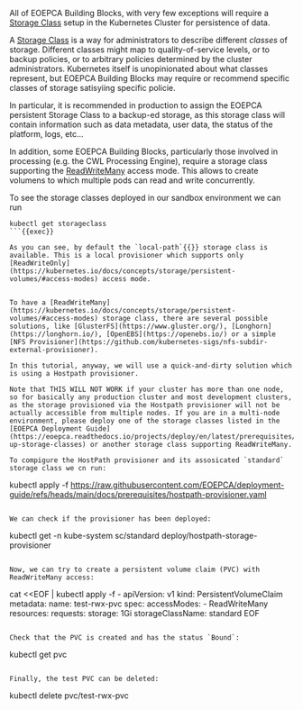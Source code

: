 All of EOEPCA Building Blocks, with very few exceptions will require a [Storage Class](https://kubernetes.io/docs/concepts/storage/storage-classes/) setup in the Kubernetes Cluster for persistence of data.

A [Storage Class](https://kubernetes.io/docs/concepts/storage/storage-classes/) is a way for administrators to describe different *classes* of storage. Different classes might map to quality-of-service levels, or to backup policies, or to arbitrary policies determined by the cluster administrators. Kubernetes itself is unopinionated about what classes represent, but EOEPCA Building Blocks may require or recommend specific classes of storage satisyiing specific policie.

In particular, it is recommended in production to assign the EOEPCA persistent Storage Class to a backup-ed storage, as this storage class will contain information such as data metadata, user data, the status of the platform, logs, etc...

In addition, some EOEPCA Building Blocks, particularly those involved in processing (e.g. the CWL Processing Engine), require a storage class supporting the [ReadWriteMany](https://kubernetes.io/docs/concepts/storage/persistent-volumes/#access-modes) access mode. This allows to create volumens to which multiple pods can read and write concurrently.

To see the storage classes deployed in our sandbox environment we can run

```
kubectl get storageclass
```{{exec}}

As you can see, by default the `local-path`{{}} storage class is available. This is a local provisioner which supports only [ReadWriteOnly](https://kubernetes.io/docs/concepts/storage/persistent-volumes/#access-modes) access mode.


To have a [ReadWriteMany](https://kubernetes.io/docs/concepts/storage/persistent-volumes/#access-modes) storage class, there are several possible solutions, like [GlusterFS](https://www.gluster.org/), [Longhorn](https://longhorn.io/), [OpenEBS](https://openebs.io/) or a simple [NFS Provisioner](https://github.com/kubernetes-sigs/nfs-subdir-external-provisioner).

In this tutorial, anyway, we will use a quick-and-dirty solution which is using a Hostpath provisioner.

Note that THIS WILL NOT WORK if your cluster has more than one node, so for basically any production cluster and most development clusters, as the storage provisioned via the Hostpath provisioner will not be actually accessible from multiple nodes. If you are in a multi-node environment, please deploy one of the storage classes listed in the [EOEPCA Deployment Guide](https://eoepca.readthedocs.io/projects/deploy/en/latest/prerequisites/storage/#setting-up-storage-classes) or another storage class supporting ReadWriteMany.

To compigure the HostPath provisioner and its assosicated `standard` storage class we cn run:
```
kubectl apply -f https://raw.githubusercontent.com/EOEPCA/deployment-guide/refs/heads/main/docs/prerequisites/hostpath-provisioner.yaml
```{{exec}}

We can check if the provisioner has been deployed:
```
kubectl get -n kube-system sc/standard deploy/hostpath-storage-provisioner
```{{exec}}

Now, we can try to create a persistent volume claim (PVC) with ReadWriteMany access:
```
cat <<EOF | kubectl apply -f -
apiVersion: v1
kind: PersistentVolumeClaim
metadata:
  name: test-rwx-pvc
spec:
  accessModes:
    - ReadWriteMany
  resources:
    requests:
      storage: 1Gi
  storageClassName: standard
EOF
```{{exec}}

Check that the PVC is created and has the status `Bound`:
```
kubectl get pvc
```{{exec}}

Finally, the test PVC can be deleted:
```
kubectl delete pvc/test-rwx-pvc
```{{exec}}
